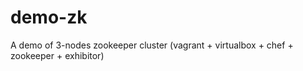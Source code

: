 demo-zk
=======

A demo of 3-nodes zookeeper cluster (vagrant + virtualbox + chef + zookeeper + exhibitor)
